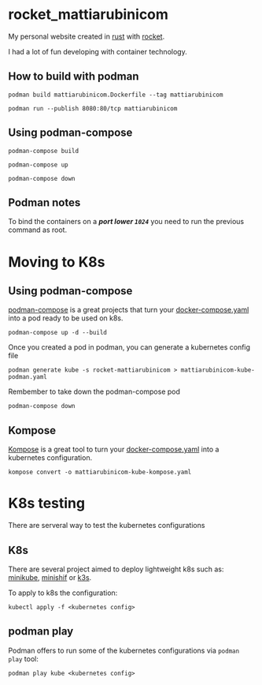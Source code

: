 # rocket_mattiarubinicom
My personal website created in [rust](https://www.rust-lang.org/) with [rocket](https://rocket.rs/).

I had a lot of fun developing with container technology.

## How to build with podman
    podman build mattiarubinicom.Dockerfile --tag mattiarubinicom

    podman run --publish 8080:80/tcp mattiarubinicom 

## Using podman-compose
    podman-compose build

    podman-compose up

    podman-compose down

## **Podman notes**
To bind the containers on a ***port lower `1024`*** you need to run the previous command as root.

# Moving to K8s

## Using podman-compose
[podman-compose](https://github.com/containers/podman-compose) is a great projects that turn your [docker-compose.yaml](https://docs.docker.com/compose/compose-file/) into a pod ready to be used on k8s.

    podman-compose up -d --build

Once you created a pod in podman, you can generate a kubernetes config file

    podman generate kube -s rocket-mattiarubinicom > mattiarubinicom-kube-podman.yaml

Rembember to take down the podman-compose pod

    podman-compose down


## Kompose
[Kompose](https://github.com/kubernetes/kompose) is a great tool to turn your [docker-compose.yaml](https://docs.docker.com/compose/compose-file/) into a kubernetes configuration.

    kompose convert -o mattiarubinicom-kube-kompose.yaml 


# K8s testing
There are serveral way to test the kubernetes configurations

## K8s 
There are several project aimed to deploy lightweight k8s such as: [minikube](https://minikube.sigs.k8s.io/docs/), [minishif](https://www.okd.io/minishift/) or [k3s](https://k3s.io/).

To apply to k8s the configuration:

    kubectl apply -f <kubernetes config>

## podman play
Podman offers to run some of the kubernetes configurations via `podman play` tool:

    podman play kube <kubernetes config>